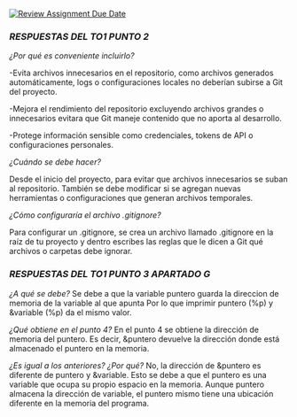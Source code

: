 [![Review Assignment Due Date](https://classroom.github.com/assets/deadline-readme-button-22041afd0340ce965d47ae6ef1cefeee28c7c493a6346c4f15d667ab976d596c.svg)](https://classroom.github.com/a/kl-E8VQf)


### *RESPUESTAS DEL TO1 PUNTO 2*

_¿Por qué es conveniente incluirlo?_

-Evita archivos innecesarios en el repositorio, como archivos generados automáticamente, logs o configuraciones locales no deberían subirse a Git del proyecto.

-Mejora el rendimiento del repositorio excluyendo archivos grandes o innecesarios evitara que Git maneje contenido que no aporta al desarrollo.

-Protege información sensible como credenciales, tokens de API o configuraciones personales.

_¿Cuándo se debe hacer?_

Desde el inicio del proyecto, para evitar que archivos innecesarios se suban al repositorio. 
También se debe modificar si se agregan nuevas herramientas o configuraciones que generan archivos temporales.

_¿Cómo configuraría el archivo .gitignore?_

Para configurar un .gitignore, se crea un archivo llamado .gitignore en la raíz de tu proyecto y dentro escribes las reglas 
que le dicen a Git qué archivos o carpetas debe ignorar.


### *RESPUESTAS DEL TO1 PUNTO 3 APARTADO G*

_¿A qué se debe?_
Se debe a que la variable puntero guarda la direccion de memoria de la variable al que apunta
Por lo que imprimir puntero (%p) y &variable (%p) da el mismo valor.

_¿Qué obtiene en el punto 4?_
En el punto 4 se obtiene la dirección de memoria del puntero. 
Es decir, &puntero devuelve la dirección donde está almacenado el puntero en la memoria.

_¿Es igual a los anteriores? ¿Por qué?_
No, la dirección de &puntero es diferente de puntero y &variable. 
Esto se debe a que el puntero es una variable que ocupa su propio espacio en la memoria. 
Aunque puntero almacena la dirección de variable, el puntero mismo tiene una ubicación diferente en la memoria del programa.

